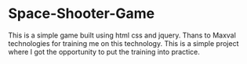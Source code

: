 # Space-Shooter-Game
This is a simple game built using html css and jquery. Thans to Maxval technologies for training me on this technology. This is a simple project where I got the opportunity to put the training into practice.
